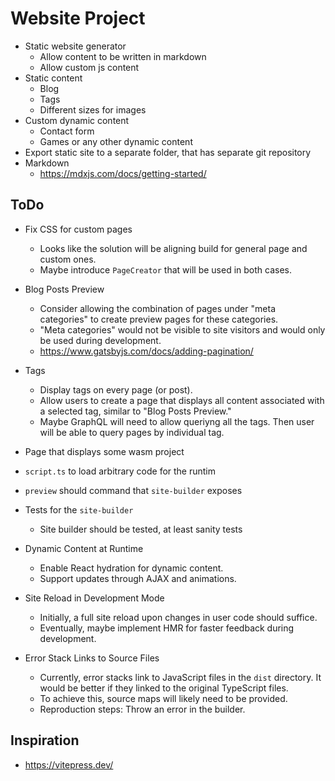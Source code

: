 # Website Project

- Static website generator
  - Allow content to be written in markdown
  - Allow custom js content
- Static content
  - Blog
  - Tags
  - Different sizes for images
- Custom dynamic content
  - Contact form
  - Games or any other dynamic content
- Export static site to a separate folder, that has separate git repository
- Markdown
  - https://mdxjs.com/docs/getting-started/

## ToDo

- Fix CSS for custom pages
  - Looks like the solution will be aligning build for general page and custom ones.
  - Maybe introduce `PageCreator` that will be used in both cases.
- Blog Posts Preview
  - Consider allowing the combination of pages under "meta categories" to create preview pages for these categories.
  - "Meta categories" would not be visible to site visitors and would only be used during development.
  - https://www.gatsbyjs.com/docs/adding-pagination/
- Tags
  - Display tags on every page (or post).
  - Allow users to create a page that displays all content associated with a selected tag, similar to "Blog Posts Preview."
  - Maybe GraphQL will need to allow queriyng all the tags. Then user will be able to query pages by individual tag.
- Page that displays some wasm project
- `script.ts` to load arbitrary code for the runtim
- `preview` should command that `site-builder` exposes
- Tests for the `site-builder`
  - Site builder should be tested, at least sanity tests
- Dynamic Content at Runtime
  - Enable React hydration for dynamic content.
  - Support updates through AJAX and animations.
- Site Reload in Development Mode
  - Initially, a full site reload upon changes in user code should suffice.
  - Eventually, maybe implement HMR for faster feedback during development.

- Error Stack Links to Source Files
  - Currently, error stacks link to JavaScript files in the `dist` directory. It would be better if they linked to the original TypeScript files.
  - To achieve this, source maps will likely need to be provided.
  - Reproduction steps: Throw an error in the builder.

## Inspiration

- https://vitepress.dev/
